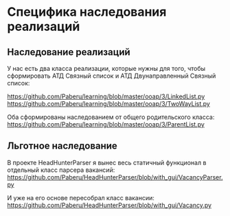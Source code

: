 # Специфика наследования реализаций

## Наследование реализаций

У нас есть два класса реализации, которые нужны для того, чтобы сформировать АТД Связный список и АТД Двунаправленный Связный список:

https://github.com/Paberu/learning/blob/master/ooap/3/LinkedList.py
https://github.com/Paberu/learning/blob/master/ooap/3/TwoWayList.py

Оба сформированы наследованием от общего родительского класса:
https://github.com/Paberu/learning/blob/master/ooap/3/ParentList.py

## Льготное наследование
В проекте HeadHunterParser я вынес весь статичный функционал в отдельный класс парсера вакансий:
https://github.com/Paberu/HeadHunterParser/blob/with_gui/VacancyParser.py

И уже на его основе пересобрал класс вакансии:
https://github.com/Paberu/HeadHunterParser/blob/with_gui/Vacancy.py
